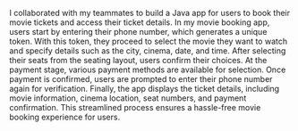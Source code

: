 I collaborated with my teammates to build a Java app for users to book their movie tickets and access their ticket details. In my movie booking app, users start by entering their phone number, which generates a unique token. With this token, they proceed to select the movie they want to watch and specify details such as the city, cinema, date, and time. After selecting their seats from the seating layout, users confirm their choices. At the payment stage, various payment methods are available for selection. Once payment is confirmed, users are prompted to enter their phone number again for verification. Finally, the app displays the ticket details, including movie information, cinema location, seat numbers, and payment confirmation. This streamlined process ensures a hassle-free movie booking experience for users.
